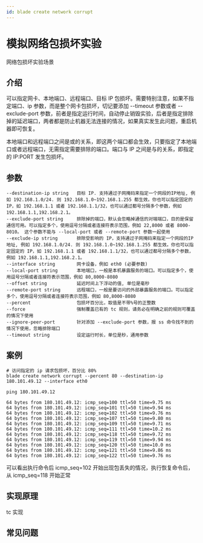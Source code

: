 ```yaml
---
id: blade create network corrupt
---
```


# 模拟网络包损坏实验

网络包损坏实验场景

## 介绍
可以指定网卡、本地端口、远程端口、目标 IP 包损坏。需要特别注意，如果不指定端口、ip 参数，而是整个网卡包损坏，切记要添加 --timeout 参数或者 --exclude-port 参数，前者是指定运行时间，自动停止销毁实验，后者是指定排除掉的延迟端口，两者都是防止机器无法连接的情况，如果真实发生此问题，重启机器即可恢复。

本地端口和远程端口之间是或的关系，即这两个端口都会生效，只要指定了本地端口或者远程端口，无需指定需要排除的端口。端口与 IP 之间是与的关系，即指定的 IP:PORT 发生包损坏。

## 参数
```text
--destination-ip string   目标 IP. 支持通过子网掩码来指定一个网段的IP地址, 例如 192.168.1.0/24. 则 192.168.1.0~192.168.1.255 都生效。你也可以指定固定的 IP，如 192.168.1.1 或者 192.168.1.1/32，也可以通过都号分隔多个参数，例如 192.168.1.1,192.168.2.1。
--exclude-port string     排除掉的端口，默认会忽略掉通信的对端端口，目的是保留通信可用。可以指定多个，使用逗号分隔或者连接符表示范围，例如 22,8000 或者 8000-8010。 这个参数不能与 --local-port 或者 --remote-port 参数一起使用
--exclude-ip string       排除受影响的 IP，支持通过子网掩码来指定一个网段的IP地址, 例如 192.168.1.0/24. 则 192.168.1.0~192.168.1.255 都生效。你也可以指定固定的 IP，如 192.168.1.1 或者 192.168.1.1/32，也可以通过都号分隔多个参数，例如 192.168.1.1,192.168.2.1。
--interface string        网卡设备，例如 eth0 (必要参数)
--local-port string       本地端口，一般是本机暴露服务的端口。可以指定多个，使用逗号分隔或者连接符表示范围，例如 80,8000-8080
--offset string           延迟时间上下浮动的值, 单位是毫秒
--remote-port string      远程端口，一般是要访问的外部暴露服务的端口。可以指定多个，使用逗号分隔或者连接符表示范围，例如 80,8000-8080
--percent                 包损坏百分比，取值是不带%号的正整数
--force                   强制覆盖已有的 tc 规则，请务必在明确之前的规则可覆盖的情况下使用
--ignore-peer-port        针对添加 --exclude-port 参数，报 ss 命令找不到的情况下使用，忽略排除端口
--timeout string          设定运行时长，单位是秒，通用参数
```

## 案例
```text
# 访问指定的 ip 请求包损坏，百分比 80%
blade create network corrupt --percent 80 --destination-ip 180.101.49.12 --interface eth0

ping 180.101.49.12

64 bytes from 180.101.49.12: icmp_seq=100 ttl=50 time=9.75 ms
64 bytes from 180.101.49.12: icmp_seq=101 ttl=50 time=9.94 ms
64 bytes from 180.101.49.12: icmp_seq=102 ttl=50 time=9.76 ms
64 bytes from 180.101.49.12: icmp_seq=107 ttl=50 time=9.80 ms
64 bytes from 180.101.49.12: icmp_seq=109 ttl=50 time=9.71 ms
64 bytes from 180.101.49.12: icmp_seq=111 ttl=50 time=10.2 ms
64 bytes from 180.101.49.12: icmp_seq=118 ttl=50 time=9.72 ms
64 bytes from 180.101.49.12: icmp_seq=119 ttl=50 time=9.94 ms
64 bytes from 180.101.49.12: icmp_seq=120 ttl=50 time=10.0 ms
64 bytes from 180.101.49.12: icmp_seq=121 ttl=50 time=9.86 ms
64 bytes from 180.101.49.12: icmp_seq=122 ttl=50 time=9.76 ms
```
可以看出执行命令后 icmp_seq=102 开始出现包丢失的情况，执行恢复命令后，从 icmp_seq=118 开始正常


## 实现原理
tc 实现

## 常见问题

